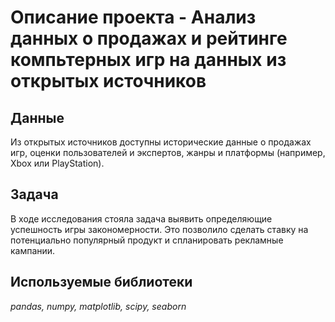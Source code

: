 # Описание проекта - Анализ данных о продажах и рейтинге компьтерных игр на данных из открытых источников

## Данные

Из открытых источников доступны исторические данные о продажах игр, оценки пользователей и экспертов, жанры и платформы (например, Xbox или PlayStation).




## Задача

В ходе исследования стояла задача выявить определяющие успешность игры закономерности. Это позволило сделать ставку на потенциально популярный продукт и спланировать рекламные кампании.

## Используемые библиотеки
*pandas, numpy, matplotlib, scipy, seaborn*
